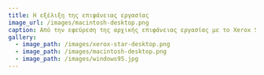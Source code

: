 ```yaml
---
title: Η εξέλιξη της επιφάνειας εργασίας
image_url: /images/macintosh-desktop.png
caption: Από την εφεύρεση της αρχικής επιφάνειας εργασίας με το Xerox Star και μετά από τις υλοποιήσεις της ίδιας ιδέας από τις Apple, Microsoft, το λογισμικό διάδρασης παραμένει το ίδιο από την πλευρά του χρήστη, παρότι το υλικό των υπολογιστών έχει εξελιχθεί πάρα πολύ.
gallery:
  - image_path: /images/xerox-star-desktop.png
  - image_path: /images/macintosh-desktop.png
  - image_path: /images/windows95.jpg
---
```

    
